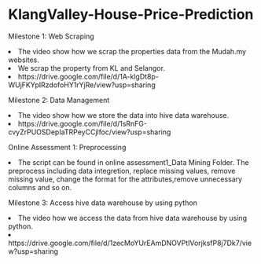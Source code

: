 # KlangValley-House-Price-Prediction
Milestone 1: Web Scraping
<li>The video show how we scrap the properties data from the Mudah.my websites.</li>
<li>We scrap the property from KL and Selangor.</li>
<li>https://drive.google.com/file/d/1A-klgDt8p-WUjFKYpIRzdofoHY1rYjRe/view?usp=sharing </li>


Milestone 2: Data Management
<li>The video show how we store the data into hive data warehouse.</li>
<li>https://drive.google.com/file/d/1sRnFG-cvyZrPUOSDepIaTRPeyCCjlfoc/view?usp=sharing </li>


Online Assessment 1: Preprocessing
<li>The script can be found in online assessment1_Data Mining Folder. The preprocess including data integretion, replace missing values, remove missing value, change the format for the attributes,remove unnecessary columns and so on. </li>


Milestone 3: Access hive data warehouse by using python
<li>The video how we access the data from hive data warehouse by using python.</li>
<li>https://drive.google.com/file/d/1zecMoYUrEAmDNOVPtIVorjksfP8j7Dk7/view?usp=sharing </li>
